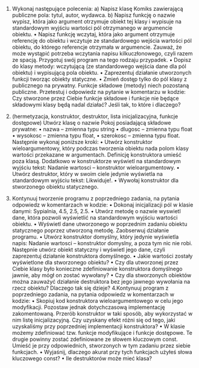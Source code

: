 1. Wykonaj następujące polecenia:
a) Napisz klasę Komiks zawierającą publiczne pola: tytul, autor, wydawca.
b) Napisz funkcję o nazwie wypisz, która jako argument otrzymuje obiekt tej klasy i wypisuje na standardowym wyjściu wartości pól otrzymanego w argumencie obiektu.
• Napisz funkcję wczytaj, która jako argument otrzymuje referencję do obiektu i wczytuje ze standardowego wejścia wartości pól obiektu, do którego referencje otrzymała w argumencie. 
 Zauważ, że może wystąpić potrzeba wczytania napisu kilkuczłonowego, czyli razem ze spacją. Przygotuj swój program na tego rodzaju przypadek.
• Dopisz do klasy metody: wczytującą (ze standardowego wejścia dane dla pól obiektu) i wypisującą pola obiektu.
• Zaprezentuj działanie utworzonych funkcji tworząc obiekty statyczne.
• Zmień dostęp tylko do pól klasy z publicznego na prywatny. Funkcje składowe (metody) niech pozostaną publiczne. Przetestuj i odpowiedz na pytanie w komentarzu
w kodzie: Czy stworzone przez Ciebie funkcje składowe i funkcje nie będące składowymi klasy będą nadal działać? Jeśli tak, to które i dlaczego?
2. (hermetyzacja, konstruktor, destruktor, lista inicjalizacyjna, funkcje dostępowe) Utwórz
klasę o nazwie Pokoj posiadającą składowe prywatne:
• nazwa – zmienna typu string
• dlugosc – zmienna typu float
• wysokosc – zmienna typu float,
• szerokosc – zmienna typu float.
Następnie wykonaj poniższe kroki:
• Utwórz konstruktor wieloargumentowy, który podczas tworzenia obiektu nada polom
klasy wartości przekazane w argumentach. Definicję konstruktora umieść poza klasą. Dodatkowo w konstruktorze wyświetl na standardowym wyjściu tekst: Nadanie
wartosci – konstruktor wieloargumentowy.
• Utwórz destruktor, który w swoim ciele jedynie wyświetla na standardowym wyjściu
tekst: Likwiduje!.
• Wywołaj konstruktor dla stworzonego obiektu statycznego.

3. Kontynuuj tworzenie programu z poprzedniego zadania, na pytania odpowiedz w komentarzach w kodzie:
• Dokonaj inicjalizacji pól w klasie danymi: Sypialnia, 4.5, 2.5, 2.5.
• Utwórz metodę o nazwie wyswietl dane, która pozwoli wyświetlić na standardowym
wyjściu wartości obiektu.
• Wyświetl dane utworzonego w poprzednim zadaniu obiektu statycznego poprzez utworzoną metodę. Zaobserwuj działanie programu.
• Utwórz konstruktor domyślny, który jedynie wyświetla napis: Nadanie wartosci –
konstruktor domyslny, a poza tym nic nie robi. Następnie utwórz obiekt statyczny i
wyświetl jego dane, czyli zaprezentuj działanie konstruktora domyślnego.
• Jakie wartości zostały wyświetlone dla stworzonego obiektu?
• Czy dla utworzonej przez Ciebie klasy było konieczne zdefiniowanie konstruktora domyślnego jawnie, aby mógł on zostać wywołany?
• Czy dla stworzonych obiektów można zauważyć działanie destruktora bez jego jawnego wywołania na rzecz obiektu? Dlaczego tak się dzieje?
4.Kontynuuj program z poprzedniego
zadania, na pytania odpowiedz w komentarzach w kodzie:
• Skopiuj kod konstruktora wieloargumentowego w celu jego modyfikacji. Pozostaw jednak dotychczasową implementację zakomentowaną. Przerób konstruktor w taki sposób, aby wykorzystać w nim listę inicjalizacyjną. Czy uzyskany efekt różni się od tego,
jaki uzyskaliśmy przy poprzedniej implementacji konstruktora?
• W klasie możemy zdefiniować tzw. funkcje modyfikujące i funkcje dostępowe. Te drugie powinny zostać zdefiniowane ze słowem kluczowym const. Umieść je przy odpowiednich, stworzonych w tym zadaniu przez siebie funkcjach.
• Wyjaśnij, dlaczego akurat przy tych funkcjach użyłeś słowa kluczowego const?
• Ile destruktorów może mieć klasa?
